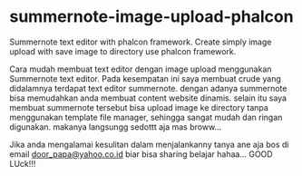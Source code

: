 # summernote-image-upload-phalcon
Summernote text editor with phalcon framework. Create simply image upload with save image to directory use phalcon framework.

Cara mudah membuat text editor dengan image upload menggunakan Summernote text editor. Pada kesempatan ini saya membuat crude yang didalamnya terdapat text editor summernote. dengan adanya summernote bisa memudahkan anda membuat content website dinamis. selain itu saya membuat summernote tersebut bisa upload image ke directory tanpa menggunakan template file manager, sehingga sangat mudah dan ringan digunakan. makanya langsungg sedottt aja mas broww...

Jika anda mengalamai kesulitan dalam menjalankanny tanya ane aja bos di email door_papa@yahoo.co.id biar bisa sharing belajar hahaa... GOOD LUck!!!
